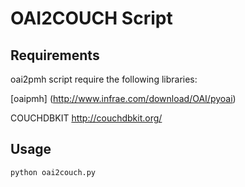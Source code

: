 OAI2COUCH Script
=================

Requirements 
-------------

oai2pmh script require the following libraries:

[oaipmh] (http://www.infrae.com/download/OAI/pyoai)

COUCHDBKIT
http://couchdbkit.org/


Usage
-------------

    python oai2couch.py

